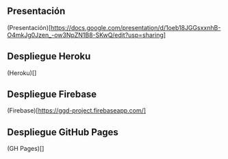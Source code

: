 ## Presentación

(Presentación)[https://docs.google.com/presentation/d/1oeb18JGGsxxnhB-O4mkJg0Jzen_-ow3NpZN1B8-SKwQ/edit?usp=sharing]

## Despliegue Heroku

(Heroku)[]

## Despliegue Firebase

(Firebase)[https://ggd-project.firebaseapp.com/]

## Despliegue GitHub Pages

(GH Pages)[]